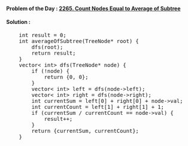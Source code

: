 #### Problem of the Day : [2265. Count Nodes Equal to Average of Subtree](https://leetcode.com/problems/count-nodes-equal-to-average-of-subtree/)

#### Solution :
<pre>
    int result = 0;
    int averageOfSubtree(TreeNode* root) {
        dfs(root);
        return result;
    }
    vector< int> dfs(TreeNode* node) {
        if (!node) {
            return {0, 0};
        }
        vector< int> left = dfs(node->left);
        vector< int> right = dfs(node->right);
        int currentSum = left[0] + right[0] + node->val;
        int currentCount = left[1] + right[1] + 1;
        if (currentSum / currentCount == node->val) {
            result++;
        }
        return {currentSum, currentCount};
    }
</pre>
